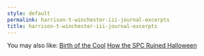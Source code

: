 ```yaml
---
style: default
permalink: harrison-t-winchester-iii-journal-excerpts
title: harrison-t-winchester-iii-journal-excerpts
---
```

You may also like:
[Birth of the Cool](http://scp-wiki.net/birth-of-the-cool)
[How the SPC Ruined Halloween](http://scp-wiki.net/how-the-spc-ruined-halloween)